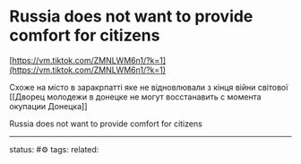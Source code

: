# Russia does not want to provide comfort for citizens
[https://vm.tiktok.com/ZMNLWM6n1/?k=1](https://vm.tiktok.com/ZMNLWM6n1/?k=1)  
  
Схоже на місто в заракрпатті яке не відновлювали з кінця війни світової
[[Дворец молодежи в донецке не могут восстанавить с момента окупации Донецка]]

Russia does not want to provide comfort for citizens


---
status: #⚙️ 
tags: 
related: 

